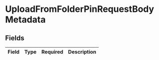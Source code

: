 # UploadFromFolderPinRequestBodyMetadata


## Fields

| Field       | Type        | Required    | Description |
| ----------- | ----------- | ----------- | ----------- |